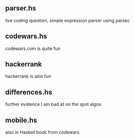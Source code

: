 ## parser.hs

live coding question, simple expression parser using parsec

## codewars.hs

codewars.com is quite fun

## hackerrank

hackerrank is aslo fun

## differences.hs

further evidence I am bad at on the spot algos

## mobile.hs

also in Haskell book from codewars
